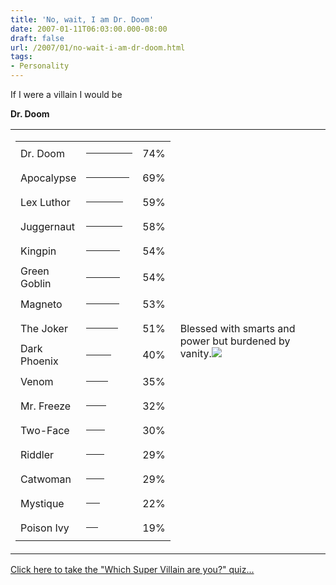 ```yaml
---
title: 'No, wait, I am Dr. Doom'
date: 2007-01-11T06:03:00.000-08:00
draft: false
url: /2007/01/no-wait-i-am-dr-doom.html
tags: 
- Personality
---
```


If I were a villain I would be  
  
**Dr. Doom**  
  
<table>
  <tr>
    <td>
      <table>
        <tr>
          <td>Dr. Doom</td>
          <td><hr width="74" size="4" noshade="noshade" align="left" /></td>
          <td>74%</td>
        </tr>
        <tr>
          <td>Apocalypse</td>
          <td><hr width="69" size="4" noshade="noshade" align="left" /></td>
          <td>69%</td>
        </tr>
        <tr>
          <td>Lex Luthor</td>
          <td><hr width="59" size="4" noshade="noshade" align="left" /></td>
          <td>59%</td>
        </tr>
        <tr>
          <td>Juggernaut</td>
          <td><hr width="58" size="4" noshade="noshade" align="left" /></td>
          <td>58%</td>
        </tr>
        <tr>
          <td>Kingpin</td>
          <td><hr width="54" size="4" noshade="noshade" align="left" /></td>
          <td>54%</td>
        </tr>
        <tr>
          <td>Green Goblin</td>
          <td><hr width="54" size="4" noshade="noshade" align="left" /></td>
          <td>54%</td>
        </tr>
        <tr>
          <td>Magneto</td>
          <td><hr width="53" size="4" noshade="noshade" align="left" /></td>
          <td>53%</td>
        </tr>
        <tr>
          <td>The Joker</td>
          <td><hr width="51" size="4" noshade="noshade" align="left" /></td>
          <td>51%</td>
        </tr>
        <tr>
          <td>Dark Phoenix</td>
          <td><hr width="40" size="4" noshade="noshade" align="left" /></td>
          <td>40%</td>
        </tr>
        <tr>
          <td>Venom</td>
          <td><hr width="35" size="4" noshade="noshade" align="left" /></td>
          <td>35%</td>
        </tr>
        <tr>
          <td>Mr. Freeze</td>
          <td><hr width="32" size="4" noshade="noshade" align="left" /></td>
          <td>32%</td>
        </tr>
        <tr>
          <td>Two-Face</td>
          <td><hr width="30" size="4" noshade="noshade" align="left" /></td>
          <td>30%</td>
        </tr>
        <tr>
          <td>Riddler</td>
          <td><hr width="29" size="4" noshade="noshade" align="left" /></td>
          <td>29%</td>
        </tr>
        <tr>
          <td>Catwoman</td>
          <td><hr width="29" size="4" noshade="noshade" align="left" /></td>
          <td>29%</td>
        </tr>
        <tr>
          <td>Mystique</td>
          <td><hr width="22" size="4" noshade="noshade" align="left" /></td>
          <td>22%</td>
        </tr>
        <tr>
          <td>Poison Ivy</td>
          <td><hr width="19" size="4" noshade="noshade" align="left" /></td>
          <td>19%</td>
        </tr>
      </table>
    </td>
    <td style="width: 250px">
      Blessed with smarts and power but burdened by vanity.<img
        src="http://www.thesuperheroquiz.com/villain/pics/dr_doom.jpg"
      />
    </td>
  </tr>
</table>
  
[Click here to take the "Which Super Villain are you?" quiz...](http://www.thesuperheroquiz.com/villain)